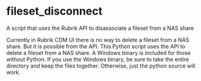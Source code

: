 # fileset_disconnect
A script that uses the Rubrik API to disassociate a fileset from a NAS share

Currently in Rubrik CDM UI there is no way to delete a fileset from a NAS share. But it is possible from the API.
This Python script uses the API to delete a fileset from a NAS share. A Windows binary is included for those without Python.
If you use the Windows binary, be sure to take the entire directory and keep the files together.  Otherwise, just the python
source will work.
